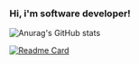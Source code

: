 ### Hi, i'm software developer!

<!--
**yarangodev/yarangodev** is a ✨ _special_ ✨ repository because its `README.md` (this file) appears on your GitHub profile.

Here are some ideas to get you started:

- 🔭 I’m currently working on ...
- 🌱 I’m currently learning ...
- 👯 I’m looking to collaborate on ...
- 🤔 I’m looking for help with ...
- 💬 Ask me about ...
- 📫 How to reach me: ...
- 😄 Pronouns: ...
- ⚡ Fun fact: ...
-->

![Anurag's GitHub stats](https://github-readme-stats.vercel.app/api?username=yarangodev&show_icons=true&theme=radical)

[![Readme Card](https://github-readme-stats.vercel.app/api/pin/?username=yarangodev&repo=github-readme-stats)](https://github.com/anuraghazra/github-readme-stats)

